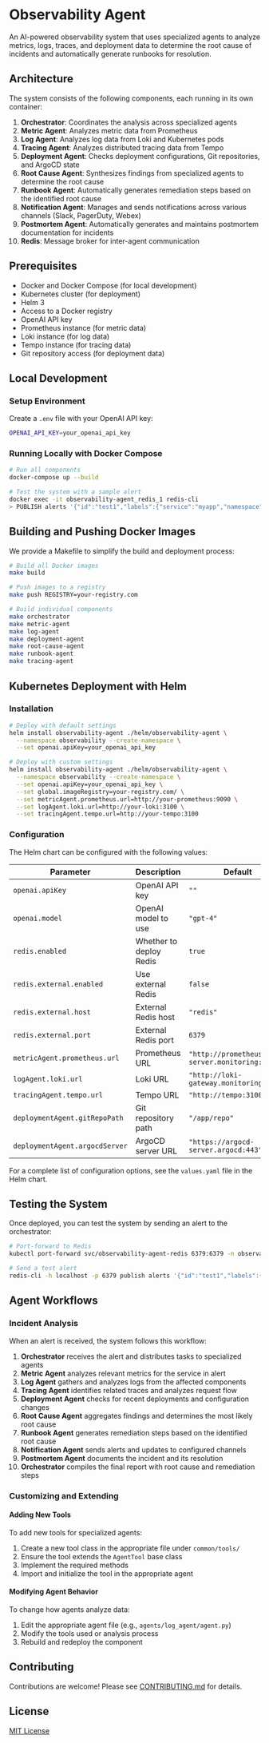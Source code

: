 # Observability Agent

An AI-powered observability system that uses specialized agents to analyze metrics, logs, traces, and deployment data to determine the root cause of incidents and automatically generate runbooks for resolution.

## Architecture

The system consists of the following components, each running in its own container:

1. **Orchestrator**: Coordinates the analysis across specialized agents
2. **Metric Agent**: Analyzes metric data from Prometheus
3. **Log Agent**: Analyzes log data from Loki and Kubernetes pods
4. **Tracing Agent**: Analyzes distributed tracing data from Tempo
5. **Deployment Agent**: Checks deployment configurations, Git repositories, and ArgoCD state
6. **Root Cause Agent**: Synthesizes findings from specialized agents to determine the root cause
7. **Runbook Agent**: Automatically generates remediation steps based on the identified root cause
8. **Notification Agent**: Manages and sends notifications across various channels (Slack, PagerDuty, Webex)
9. **Postmortem Agent**: Automatically generates and maintains postmortem documentation for incidents
10. **Redis**: Message broker for inter-agent communication

## Prerequisites

- Docker and Docker Compose (for local development)
- Kubernetes cluster (for deployment)
- Helm 3
- Access to a Docker registry
- OpenAI API key
- Prometheus instance (for metric data)
- Loki instance (for log data)
- Tempo instance (for tracing data)
- Git repository access (for deployment data)

## Local Development

### Setup Environment

Create a `.env` file with your OpenAI API key:

```sh
OPENAI_API_KEY=your_openai_api_key
```

### Running Locally with Docker Compose

```sh
# Run all components
docker-compose up --build

# Test the system with a sample alert
docker exec -it observability-agent_redis_1 redis-cli
> PUBLISH alerts '{"id":"test1","labels":{"service":"myapp","namespace":"default"},"startsAt":"2023-01-01T00:00:00Z"}'
```

## Building and Pushing Docker Images

We provide a Makefile to simplify the build and deployment process:

```sh
# Build all Docker images
make build

# Push images to a registry
make push REGISTRY=your-registry.com

# Build individual components
make orchestrator
make metric-agent
make log-agent
make deployment-agent
make root-cause-agent
make runbook-agent
make tracing-agent
```

## Kubernetes Deployment with Helm

### Installation

```sh
# Deploy with default settings
helm install observability-agent ./helm/observability-agent \
  --namespace observability --create-namespace \
  --set openai.apiKey=your_openai_api_key

# Deploy with custom settings
helm install observability-agent ./helm/observability-agent \
  --namespace observability --create-namespace \
  --set openai.apiKey=your_openai_api_key \
  --set global.imageRegistry=your-registry.com/ \
  --set metricAgent.prometheus.url=http://your-prometheus:9090 \
  --set logAgent.loki.url=http://your-loki:3100 \
  --set tracingAgent.tempo.url=http://your-tempo:3100
```

### Configuration

The Helm chart can be configured with the following values:

| Parameter | Description | Default |
|-----------|-------------|---------|
| `openai.apiKey` | OpenAI API key | `""` |
| `openai.model` | OpenAI model to use | `"gpt-4"` |
| `redis.enabled` | Whether to deploy Redis | `true` |
| `redis.external.enabled` | Use external Redis | `false` |
| `redis.external.host` | External Redis host | `"redis"` |
| `redis.external.port` | External Redis port | `6379` |
| `metricAgent.prometheus.url` | Prometheus URL | `"http://prometheus-server.monitoring:9090"` |
| `logAgent.loki.url` | Loki URL | `"http://loki-gateway.monitoring:3100"` |
| `tracingAgent.tempo.url` | Tempo URL | `"http://tempo:3100"` |
| `deploymentAgent.gitRepoPath` | Git repository path | `"/app/repo"` |
| `deploymentAgent.argocdServer` | ArgoCD server URL | `"https://argocd-server.argocd:443"` |

For a complete list of configuration options, see the `values.yaml` file in the Helm chart.

## Testing the System

Once deployed, you can test the system by sending an alert to the orchestrator:

```sh
# Port-forward to Redis
kubectl port-forward svc/observability-agent-redis 6379:6379 -n observability

# Send a test alert
redis-cli -h localhost -p 6379 publish alerts '{"id":"test1","labels":{"service":"myapp","namespace":"default"},"startsAt":"2023-01-01T00:00:00Z"}'
```

## Agent Workflows

### Incident Analysis

When an alert is received, the system follows this workflow:

1. **Orchestrator** receives the alert and distributes tasks to specialized agents
2. **Metric Agent** analyzes relevant metrics for the service in alert
3. **Log Agent** gathers and analyzes logs from the affected components
4. **Tracing Agent** identifies related traces and analyzes request flow
5. **Deployment Agent** checks for recent deployments and configuration changes
6. **Root Cause Agent** aggregates findings and determines the most likely root cause
7. **Runbook Agent** generates remediation steps based on the identified root cause
8. **Notification Agent** sends alerts and updates to configured channels
9. **Postmortem Agent** documents the incident and its resolution
10. **Orchestrator** compiles the final report with root cause and remediation steps

### Customizing and Extending

#### Adding New Tools

To add new tools for specialized agents:

1. Create a new tool class in the appropriate file under `common/tools/`
2. Ensure the tool extends the `AgentTool` base class
3. Implement the required methods
4. Import and initialize the tool in the appropriate agent

#### Modifying Agent Behavior

To change how agents analyze data:

1. Edit the appropriate agent file (e.g., `agents/log_agent/agent.py`)
2. Modify the tools used or analysis process
3. Rebuild and redeploy the component

## Contributing

Contributions are welcome! Please see [CONTRIBUTING.md](CONTRIBUTING.md) for details.

## License

[MIT License](LICENSE)
